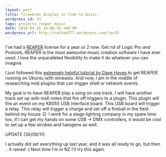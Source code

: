 ```yaml
---
layout: post
title: fireworks display in time to music.
wordpress_id: 33
tags: projects reaper music
date: 2010-04-25 14:06:56 +08:00
wordpress_url: http://nathanf77.wordpress.com/?p=33
---
```

I've had a <a href="http://reaper.fm/">REAPER</a> license for a year or 2 now.
Get rid of Logic Pro and Protools, REAPER is the most awesome music creation software I have ever used.
I love the unparalleled flexibility to make it do whatever you can imagine.

I just followed this
<a href="http://www.davehayes.org/2007/04/27/howto-reaper-on-ubuntu-linux-with-wineasio">extremely helpful
tutorial by Dave Hayes </a> to get REAPER running on Ubuntu with wineasio.
And now, I am in the middle of researching midi plugins that can trigger shell or network events.

My goal is to have REAPER play a song on one track.
I will have another track set up with midi notes that fire off triggers to a plugin.
This plugin will fire an event on my K8055 USB interface board.
This USB board will trigger a relay.
This relay will trigger a charge and set off a fireball in the field behind my house :D.
I work for a stage lighting company in my spare time too, if I can get my hands on some USB -&gt; DMX controllers,
it would be cool to set up a few strobes and halogens as well.

UPDATE (30/09/11):

I actually did set everything up last year, and it was all ready to go, but then .. it rained :(
Next time I'm in NZ I'll try this again.

